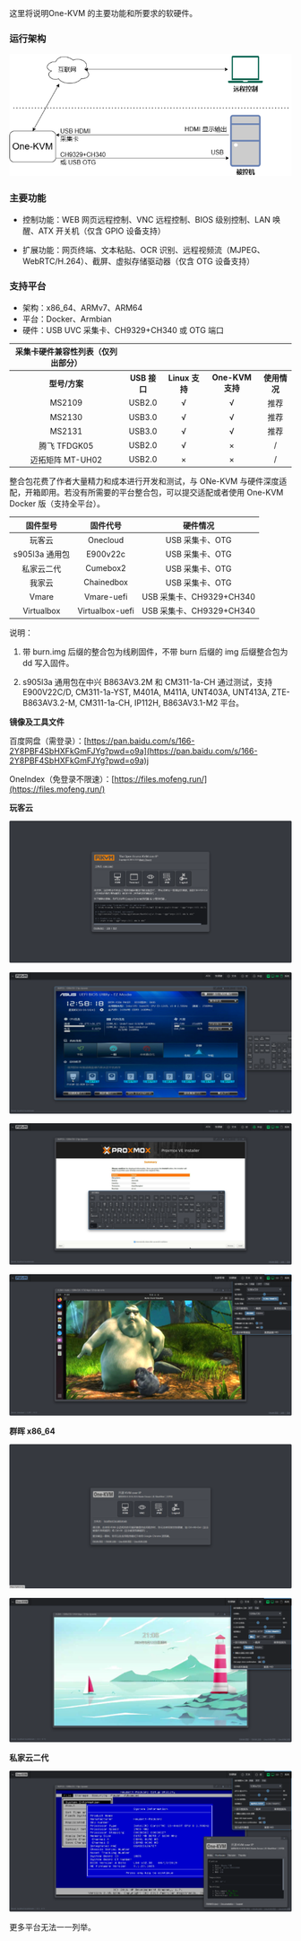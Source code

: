 这里将说明One-KVM 的主要功能和所要求的软硬件。

### 运行架构

![架构图](./img/drawio1.png)

### 主要功能

- 控制功能：WEB 网页远程控制、VNC 远程控制、BIOS 级别控制、LAN 唤醒、ATX 开关机（仅含 GPIO 设备支持）

- 扩展功能：网页终端、文本粘贴、OCR 识别、远程视频流（MJPEG、WebRTC/H.264）、截屏、虚拟存储驱动器（仅含 OTG 设备支持）

### 支持平台

- 架构：x86_64、ARMv7、ARM64
- 平台：Docker、Armbian
- 硬件：USB UVC 采集卡、CH9329+CH340 或 OTG 端口

| **采集卡硬件兼容性列表（仅列出部分）** |              |                |                |              |
| :------------------------------------: | :----------: | :------------: | :------------: | :----------: |
|             **型号/方案**              | **USB 接口** | **Linux 支持** | **One-KVM 支持** | **使用情况** |
|                 MS2109                 |    USB2.0    |       √        |       √        |     推荐     |
|                 MS2130                 |    USB3.0    |       √        |       √        |   推荐   |
|                 MS2131                 |    USB3.0    |       √        |       √        |   推荐   |
|              腾飞 TFDGK05              |    USB2.0    |       √        |       ×        |      /       |
|            迈拓矩阵 MT-UH02            |    USB2.0    |       ×        |       ×        |      /       |


整合包花费了作者大量精力和成本进行开发和测试，与 ONe-KVM 与硬件深度适配，开箱即用。若没有所需要的平台整合包，可以提交适配或者使用 One-KVM  Docker 版（支持全平台）。


| 固件型号 | 固件代号 | 硬件情况 |
| :-------------: | :-------------: | :-------------: |
| 玩客云 | Onecloud | USB 采集卡、OTG |
| s905l3a  通用包 | E900v22c | USB 采集卡、OTG |
| 私家云二代 | Cumebox2 | USB 采集卡、OTG |
| 我家云 | Chainedbox | USB 采集卡、OTG |
| Vmare | Vmare-uefi | USB 采集卡、CH9329+CH340 |
| Virtualbox | Virtualbox-uefi | USB 采集卡、CH9329+CH340 |

说明：

1. 带 burn.img 后缀的整合包为线刷固件，不带 burn 后缀的 img 后缀整合包为 dd 写入固件。

2. s905l3a 通用包在中兴 B863AV3.2M 和 CM311-1a-CH 通过测试，支持 E900V22C/D, CM311-1a-YST, M401A, M411A, UNT403A, UNT413A, ZTE-B863AV3.2-M, CM311-1a-CH, IP112H, B863AV3.1-M2 平台。


**镜像及工具文件**

百度网盘（需登录）：[https://pan.baidu.com/s/166-2Y8PBF4SbHXFkGmFJYg?pwd=o9a](https://pan.baidu.com/s/166-2Y8PBF4SbHXFkGmFJYg?pwd=o9a)j 

OneIndex（免登录不限速）：[https://files.mofeng.run/](https://files.mofeng.run/)



**玩客云**

<div class="grid cards" markdown>

![PixPin_2024-07-01_10-50-18](./img/PixPin_2024-07-01_10-50-18.png)

![15560030-996a-4a9a-a132-7ad072c7569c](./img/15560030-996a-4a9a-a132-7ad072c7569c.png)

![09348dd5-3e3a-4384-ad6d-9c3723682755](./img/09348dd5-3e3a-4384-ad6d-9c3723682755.png)

![PixPin_2024-07-01_10-48-45](./img/PixPin_2024-07-01_10-48-45.png)

</div>

**群晖 x86_64**

<div class="grid cards" markdown>

![群晖 x86_641](./img/image2.png)

![KVM 主页](./img/image.png)

</div>

**私家云二代**

<div class="grid cards" markdown>

![image-20240926220156381](./img/image-20240926220156381.png)

</div>

更多平台无法一一列举。